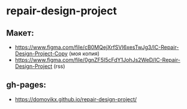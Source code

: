 # repair-design-project

## Макет:
- https://www.figma.com/file/cB0MQejXrfSVI6xesTwJg3/IC-Repair-Design-Project-Copy (моя копия)
- https://www.figma.com/file/0gnZF5I5cFdY1JohJs2WeD/IC-Repair-Design-Project (rss)

## gh-pages:
- https://domovikx.github.io/repair-design-project/
